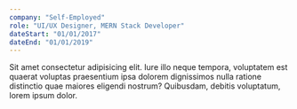 ```yaml
---
company: "Self-Employed"
role: "UI/UX Designer, MERN Stack Developer"
dateStart: "01/01/2017"
dateEnd: "01/01/2019"
---
```


Sit amet consectetur adipisicing elit. Iure illo neque tempora, voluptatem est quaerat voluptas praesentium ipsa dolorem dignissimos nulla ratione distinctio quae maiores eligendi nostrum? Quibusdam, debitis voluptatum, lorem ipsum dolor.
